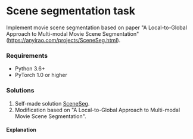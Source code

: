 # Scene segmentation task

Implement movie scene segmentation based on paper "A Local-to-Global Approach to Multi-modal Movie Scene Segmentation" (https://anyirao.com/projects/SceneSeg.html).


### Requirements
- Python 3.6+
- PyTorch 1.0 or higher

### Solutions

1. Self-made solution [SceneSeg]((https://github.com/movienet/movienet-tools)).
2. Modification based on "A Local-to-Global Approach to Multi-modal Movie Scene Segmentation".


#### Explanation

